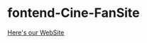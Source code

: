 # fontend-Cine-FanSite

[Here's our WebSite](https://valerianjaeken.github.io/fontend-Cine-FanSite/html/index.html)
